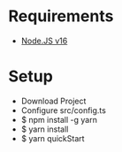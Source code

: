# Requirements
<ul>
<li><a href="https://nodejs.org/en/">Node.JS v16</a></li>
</ul>

# Setup
<ul>
  <li>Download Project</li>
  <li>Configure src/config.ts</li>
  <li>$ npm install -g yarn</li>
  <li>$ yarn install</li>
  <li>$ yarn quickStart</li>
</ul>
